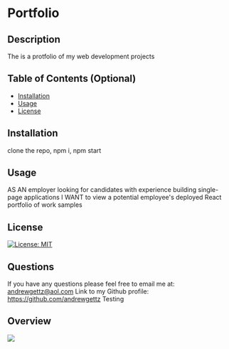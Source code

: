 # Portfolio

## Description

The is a protfolio of my web development projects

## Table of Contents (Optional)

- [Installation](#installation)
- [Usage](#usage)
- [License](#license)

## Installation

clone the repo, npm i, npm start

## Usage

AS AN employer looking for candidates with experience building single-page applications
I WANT to view a potential employee's deployed React portfolio of work samples

## License

[![License: MIT](https://img.shields.io/badge/License-MIT-yellow.svg)](https://opensource.org/licenses/MIT)

## Questions

If you have any questions please feel free to email me at:
andrewgettz@aol.com
Link to my Github profile:
https://github.com/andrewgettz
Testing

## Overview

<img src = "../../Assets/portfolio.png">
